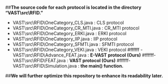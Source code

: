 ##**The source code for each protocol is located in the directory “VAST\src\RFID.”**
- VAST\src\RFID\OneCategory_CLS.java        : CLS protocol
- VAST\src\RFID\OneCategory_CR_MTI.java     : CR_MTI protocol
- VAST\src\RFID\OneCategory_ERKI.java       : ERKI protocol
- VAST\src\RFID\OneCategory_IIP.java        : IIP protocol
- VAST\src\RFID\OneCategory_SFMTI.java      : SFMTI protocol
- VAST\src\RFID\OneCategory_VEKI.java       : VEKI protocol
#ffffff - VAST\src\RFID\Advance_FEAT.java           : **E-VAST protocol (Ours)**
#ffffff- VAST\src\RFID\FEAT.java                   : **VAST protocol (Ours)**
#ffffff- VAST\src\RFID\Simulation.java             : **the main() function.**

  
##**We will further optimize this repository to enhance its readability later.**
